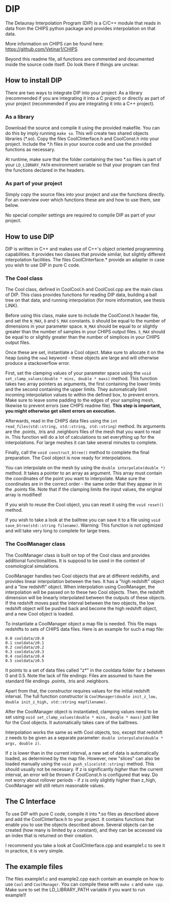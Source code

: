 # DIP

The Delaunay Interpolation Program (DIP) is a C/C++ module that reads in data from the CHIPS python package and
provides interpolation on that data.

More information on CHIPS can be found here: https://github.com/Vetinar1/CHIPS

Beyond this readme file, all functions are commented and documented inside the source code itself.
Do look there if things are unclear.

## How to install DIP

There are two ways to integrate DIP into your project:
As a library (recommended if you are integrating it into a C project) or directly as part of your project
(recommended if you are integrating it into a C++ project).

### As a library

Download the source and compile it using the provided makefile. You can do this by imply running `make so`.
This will create two shared objects libraries (*.so).
Copy the files CoolCInterface.h and CoolConst.h into your project.
Include the *.h files in your source code and use the provided functions as necessary.

At runtime, make sure that the folder containing the two *.so files is part of your `LD_LIBRARY_PATH` environment
variable so that your program can find the functions declared in the headers.


### As part of your project

Simply copy the source files into your project and use the functions directly.
For an overview over which functions these are and how to use them, see below.

No special compiler settings are required to compile DIP as part of your project.


## How to use DIP

DIP is written in C++ and makes use of C++'s object oriented programming capabilities.
It provides two classes that provide similar, but slightly different interpolation facilities.
The files CoolCInterface.* provide an adapter in case you wish to use DIP in pure C code.


### The Cool class

The Cool class, defined in CoolCool.h and CoolCool.cpp are the main class of DIP.
This class provides functions for reading DIP data, building a ball tree on that data, and running interpolation
(for more information, see thesis LINK).

Before using this class, make sure to include the CoolConst.h header file, and set the `N_MAX`, `D` and `S_MAX` constants.
`D` should be equal to the number of dimensions in your parameter space.
`N_MAX` should be equal to or slightly greater than the number of samples in your CHIPS output files.
`S_MAX` should be equal to or slightly greater than the number of simplices in your CHIPS output files.

Once these are set, instantiate a Cool object. Make sure to allocate it on the heap (using the `new`) keyword -
these objects are large and will otherwise produce a stackoverflow error.

First, set the clamping values of your parameter space using the `void set_clamp_values(double * mins, double * maxs)` method.
This function takes two array pointers as arguments, the first containing the lower limits and the second containing
the upper limits.
They automatically limit incoming interpolation values to within the defined box, to prevent errors.
Make sure to leave some padding to the edges of your sampling mesh, likewise to prevent errors (see CHIPS readme file).
**This step is important, you might otherwise get silent errors on execution.**

Afterwards, read in the CHIPS data files using the `int read_files(std::string, std::string, std::string)` method.
Its arguments are the .points, .tris and .neighbors files of the mesh that you want to read in.
This function will do a lot of calculations to set everything up for the interpolations.
For large meshes it can take several minutes to complete.

Finally, call the `void construct_btree()` method to complete the final preparation.
The Cool object is now ready for interpolations.

You can interpolate on the mesh by using the `double interpolate(double *)` method.
It takes a pointer to an array as argument. This array must contain the coordinates of the point you want to interpolate.
Make sure the coordinates are in the correct order - the same order that they appear in in the .points file.
Note that if the clamping limits the input values, the original array is modified!

If you wish to reuse the Cool object, you can reset it using the `void reset()` method.

If you wish to take a look at the balltree you can save it to a file using `void save_btree(std::string filename)`.
Warning: This function is not optimized and will take very long to complete for large trees.


### The CoolManager class

The CoolManager class is built on top of the Cool class and provides additional functionalities.
It is supposd to be used in the context of cosmological simulations.

CoolManager handles two Cool objects that are at different redshifts, and provides linear interpolation between the two.
It has a "high redshift" object and a "low redshift" object.
When interpolation using CoolManager, the interpolation will be passed on to these two Cool objects.
Then, the redshift dimension will be linearly interpolated between the outputs of these objects.
If the redshift moves past the interval between the two objects, the low redshift object will be pushed back and 
become the high redshift object, and a new Cool object is loaded.

To instantiate a CoolManager object a map file is needed. This file maps redshifts to sets of CHIPS data files.
Here is an example for such a map file:

```
0.0 cooldata/z0.0
0.1 cooldata/z0.1
0.2 cooldata/z0.2
0.3 cooldata/z0.3
0.4 cooldata/z0.4
0.5 cooldata/z0.5
```

It points to a set of data files called "z*" in the cooldata folder for z between 0 and 0.5.
Note the lack of file endings: Files are assumed to have the standard file endings .points, .tris and .neighbors.

Apart from that, the constructor requires values for the initial redshift interval.
The full function constructor is `CoolManager(double init_z_low, double init_z_high, std::string mapfilename)`.

After the CoolManager object is instantiated, clamping values need to be set using
`void set_clamp_values(double * mins, double * maxs)` just like for the Cool objects.
It automatically takes care of the balltrees.

Interpolation works the same as with Cool objects, too, except that redshift z needs to be given as a separate
parameter: `double interpolate(double * args, double z)`.

If z is lower than in the current interval, a new set of data is automatically loaded, as determined by the map file.
However, new "slices" can also be loaded manually using the `void push_slice(std::string)` method.
This should usually not be necessary.
If z is significantly *higher* than the current interval, an error will be thrown if CoolConst.h is configured that way.
Do not worry about rollover periods - if z is only slightly higher than z_high, CoolManager will still return
reasonable values.


## The C Interface

To use DIP with pure C code, compile it into *.so files as described above and add the CoolCInterface.h to your project.
It contains functions that enable you to use the objects described above.
Several objects can be created (how many is limited by a constant), and they can be accessed via an index that is
returned on their creation.

I recommend you take a look at CoolCInterface.cpp and example1.c to see it in practice, it is very simple.


## The example files

The files example1.c and example2.cpp each contain an example on how to use `Cool` and `CoolManager`.
You can compile these with `make c` and `make cpp`. Make sure to set the LD_LIBRARY_PATH variable if you want to 
run example1!